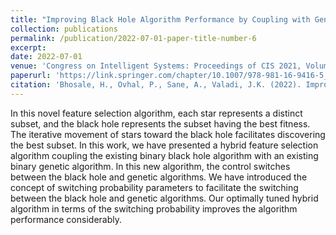 ```yaml
---
title: "Improving Black Hole Algorithm Performance by Coupling with Genetic Algorithm for Feature Selection"
collection: publications
permalink: /publication/2022-07-01-paper-title-number-6
excerpt: 
date: 2022-07-01
venue: 'Congress on Intelligent Systems: Proceedings of CIS 2021, Volume 1'
paperurl: 'https://link.springer.com/chapter/10.1007/978-981-16-9416-5_26'
citation: 'Bhosale, H., Ovhal, P., Sane, A., Valadi, J.K. (2022). Improving Black Hole Algorithm Performance by Coupling with Genetic Algorithm for Feature Selection. In: Saraswat, M., Sharma, H., Balachandran, K., Kim, J.H., Bansal, J.C. (eds) Congress on Intelligent Systems. Lecture Notes on Data Engineering and Communications Technologies, vol 114. Springer, Singapore. https://doi.org/10.1007/978-981-16-9416-5_26'
---
```

In this novel feature selection algorithm, each star represents a distinct subset, and the black hole represents the subset having the best fitness. The iterative movement of stars toward the black hole facilitates discovering the best subset. In this work, we have presented a hybrid feature selection algorithm coupling the existing binary black hole algorithm with an existing binary genetic algorithm. In this new algorithm, the control switches between the black hole and genetic algorithms. We have introduced the concept of switching probability parameters to facilitate the switching between the black hole and genetic algorithms. Our optimally tuned hybrid algorithm in terms of the switching probability improves the algorithm performance considerably.